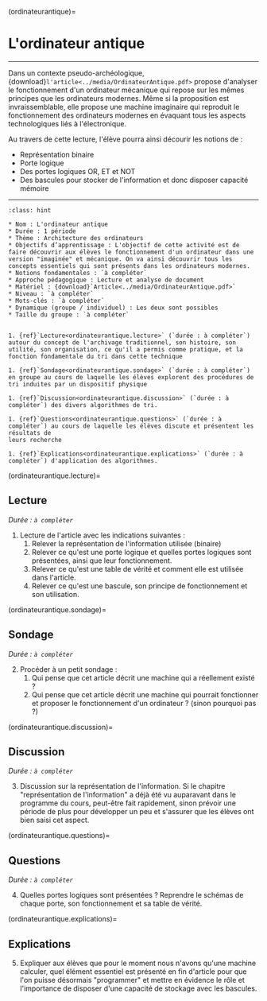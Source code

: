 (ordinateurantique)=
# L'ordinateur antique

---- 

Dans un contexte pseudo-archéologique, {download}`l'article<../media/OrdinateurAntique.pdf>`
propose d'analyser le fonctionnement d'un ordinateur mécanique qui repose sur les mêmes principes que les ordinateurs modernes. Même si la proposition est invraissemblable, elle propose une machine imaginaire qui reproduit le fonctionnement des ordinateurs modernes en évaquant tous les aspects technologiques liés à l'électronique.

Au travers de cette lecture, l'élève pourra ainsi décourir les notions de :
* Représentation binaire
* Porte logique
* Des portes logiques OR, ET et NOT
* Des bascules pour stocker de l'information et donc disposer capacité mémoire

----

```{admonition} Caractéristiques
:class: hint

* Nom : L'ordinateur antique
* Durée : 1 période
* Thème : Architecture des ordinateurs
* Objectifs d’apprentissage : L'objectif de cette activité est de faire découvrir aux élèves le fonctionnement d'un ordinateur dans une version "imaginée" et mécanique. On va ainsi découvrir tous les concepts essentiels qui sont présents dans les ordinateurs modernes.
* Notions fondamentales : `à compléter`
* Approche pédagogique : Lecture et analyse de document
* Matériel : {download}`Article<../media/OrdinateurAntique.pdf>`
* Niveau : `à compléter`
* Mots-clés : `à compléter`
* Dynamique (groupe / individuel) : Les deux sont possibles
* Taille du groupe : `à compléter`
```

```{dropdown} **Déroulement**

1. {ref}`Lecture<ordinateurantique.lecture>` (`durée : à compléter`) autour du concept de l'archivage traditionnel, son histoire, son utilité, son organisation, ce qu'il a permis comme pratique, et la fonction fondamentale du tri dans cette technique

1. {ref}`Sondage<ordinateurantique.sondage>` (`durée : à compléter`) en groupe au cours de laquelle les élèves explorent des procédures de tri induites par un dispositif physique

1. {ref}`Discussion<ordinateurantique.discussion>` (`durée : à compléter`) des divers algorithmes de tri. 

1. {ref}`Questions<ordinateurantique.questions>` (`durée : à compléter`) au cours de laquelle les élèves discute et présentent les résultats de
leurs recherche

1. {ref}`Explications<ordinateurantique.explications>` (`durée : à compléter`) d'application des algorithmes.

```

(ordinateurantique.lecture)=
## Lecture

*Durée : `à compléter`*

1. Lecture de l'article avec les indications suivantes :
    1. Relever la représentation de l'information utilisée (binaire)
    2. Relever ce qu'est une porte logique et quelles portes logiques sont présentées, ainsi que leur fonctionnement.
    3. Relever ce qu'est une table de vérité et comment elle est utilisée dans l'article.
    4. Relever ce qu'est une bascule, son principe de fonctionnement et son utilisation.


(ordinateurantique.sondage)=
## Sondage

*Durée : `à compléter`*

2. Procéder à un petit sondage :
    1. Qui pense que cet article décrit une machine qui a réellement existé ?
    2. Qui pense que cet article décrit une machine qui pourrait fonctionner et proposer le fonctionnement d'un ordinateur ? (sinon pourquoi pas ?)

(ordinateurantique.discussion)=
## Discussion

*Durée : `à compléter`*

3. Discussion sur la représentation de l'information. Si le chapitre "représentation de l'information" a déjà été vu auparavant dans le programme du cours, peut-être fait rapidement, sinon prévoir une période de plus pour développer un peu et s'assurer que les élèves ont bien saisi cet aspect.


(ordinateurantique.questions)=
## Questions

*Durée : `à compléter`*

4. Quelles portes logiques sont présentées ? Reprendre le schémas de chaque porte, son fonctionnement et sa table de vérité.
 

(ordinateurantique.explications)=
## Explications

5. Expliquer aux élèves que pour le moment nous n'avons qu'une machine calculer, quel élément essentiel est présenté en fin d'article pour que l'on puisse désormais "programmer" et mettre en évidence le rôle et l'importance de disposer d'une capacité de stockage avec les bascules.

